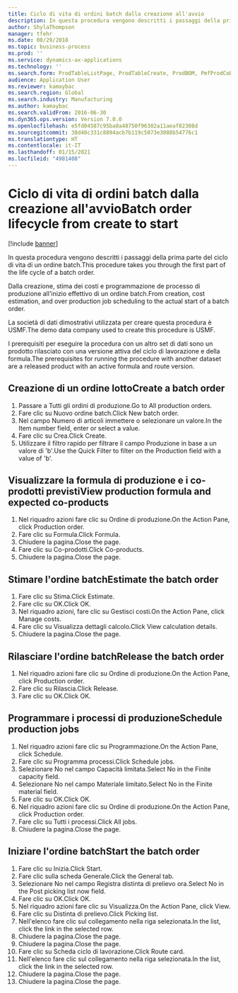 ```yaml
---
title: Ciclo di vita di ordini batch dalla creazione all'avvio
description: In questa procedura vengono descritti i passaggi della prima parte del ciclo di vita di un ordine batch.
author: ShylaThompson
manager: tfehr
ms.date: 08/29/2018
ms.topic: business-process
ms.prod: ''
ms.service: dynamics-ax-applications
ms.technology: ''
ms.search.form: ProdTableListPage, ProdTableCreate, ProdBOM, PmfProdCoBy, ProdParmCostEstimation, ProdCalcTrans, ProdParmRelease, ProdSchedule, ProdRouteJob, ProdParmStartUp, ProdJournalTransBOM, ProdJournalTransRoute
audience: Application User
ms.reviewer: kamaybac
ms.search.region: Global
ms.search.industry: Manufacturing
ms.author: kamaybac
ms.search.validFrom: 2016-06-30
ms.dyn365.ops.version: Version 7.0.0
ms.openlocfilehash: e5fd04587c95ba8a48750f96302a11aeaf82308d
ms.sourcegitcommit: 38d40c331c8894acb7b119c5073e3088b54776c1
ms.translationtype: HT
ms.contentlocale: it-IT
ms.lasthandoff: 01/15/2021
ms.locfileid: "4981408"
---
```

# <a name="batch-order-lifecycle-from-create-to-start"></a><span data-ttu-id="319cb-103">Ciclo di vita di ordini batch dalla creazione all'avvio</span><span class="sxs-lookup"><span data-stu-id="319cb-103">Batch order lifecycle from create to start</span></span>

[!include [banner](../../includes/banner.md)]

<span data-ttu-id="319cb-104">In questa procedura vengono descritti i passaggi della prima parte del ciclo di vita di un ordine batch.</span><span class="sxs-lookup"><span data-stu-id="319cb-104">This procedure takes you through the first part of the life cycle of a batch order.</span></span>

<span data-ttu-id="319cb-105">Dalla creazione, stima dei costi e programmazione de processo di produzione all'inizio effettivo di un ordine batch.</span><span class="sxs-lookup"><span data-stu-id="319cb-105">From creation, cost estimation, and over production job scheduling to the actual start of a batch order.</span></span>



<span data-ttu-id="319cb-106">La società di dati dimostrativi utilizzata per creare questa procedura è USMF.</span><span class="sxs-lookup"><span data-stu-id="319cb-106">The demo data company used to create this procedure is USMF.</span></span> 



<span data-ttu-id="319cb-107">I prerequisiti per eseguire la procedura con un altro set di dati sono un prodotto rilasciato con una versione attiva del ciclo di lavorazione e della formula.</span><span class="sxs-lookup"><span data-stu-id="319cb-107">The prerequisites for running the procedure with another dataset are a released product with an active formula and route version.</span></span>


## <a name="create-a-batch-order"></a><span data-ttu-id="319cb-108">Creazione di un ordine lotto</span><span class="sxs-lookup"><span data-stu-id="319cb-108">Create a batch order</span></span>
1. <span data-ttu-id="319cb-109">Passare a Tutti gli ordini di produzione.</span><span class="sxs-lookup"><span data-stu-id="319cb-109">Go to All production orders.</span></span>
2. <span data-ttu-id="319cb-110">Fare clic su Nuovo ordine batch.</span><span class="sxs-lookup"><span data-stu-id="319cb-110">Click New batch order.</span></span>
3. <span data-ttu-id="319cb-111">Nel campo Numero di articoli immettere o selezionare un valore.</span><span class="sxs-lookup"><span data-stu-id="319cb-111">In the Item number field, enter or select a value.</span></span>
4. <span data-ttu-id="319cb-112">Fare clic su Crea.</span><span class="sxs-lookup"><span data-stu-id="319cb-112">Click Create.</span></span>
5. <span data-ttu-id="319cb-113">Utilizzare il filtro rapido per filtrare il campo Produzione in base a un valore di 'b'.</span><span class="sxs-lookup"><span data-stu-id="319cb-113">Use the Quick Filter to filter on the Production field with a value of 'b'.</span></span>

## <a name="view-production-formula-and-expected-co-products"></a><span data-ttu-id="319cb-114">Visualizzare la formula di produzione e i co-prodotti previsti</span><span class="sxs-lookup"><span data-stu-id="319cb-114">View production formula and expected co-products</span></span>
1. <span data-ttu-id="319cb-115">Nel riquadro azioni fare clic su Ordine di produzione.</span><span class="sxs-lookup"><span data-stu-id="319cb-115">On the Action Pane, click Production order.</span></span>
2. <span data-ttu-id="319cb-116">Fare clic su Formula.</span><span class="sxs-lookup"><span data-stu-id="319cb-116">Click Formula.</span></span>
3. <span data-ttu-id="319cb-117">Chiudere la pagina.</span><span class="sxs-lookup"><span data-stu-id="319cb-117">Close the page.</span></span>
4. <span data-ttu-id="319cb-118">Fare clic su Co-prodotti.</span><span class="sxs-lookup"><span data-stu-id="319cb-118">Click Co-products.</span></span>
5. <span data-ttu-id="319cb-119">Chiudere la pagina.</span><span class="sxs-lookup"><span data-stu-id="319cb-119">Close the page.</span></span>

## <a name="estimate-the-batch-order"></a><span data-ttu-id="319cb-120">Stimare l'ordine batch</span><span class="sxs-lookup"><span data-stu-id="319cb-120">Estimate the batch order</span></span>
1. <span data-ttu-id="319cb-121">Fare clic su Stima.</span><span class="sxs-lookup"><span data-stu-id="319cb-121">Click Estimate.</span></span>
2. <span data-ttu-id="319cb-122">Fare clic su OK.</span><span class="sxs-lookup"><span data-stu-id="319cb-122">Click OK.</span></span>
3. <span data-ttu-id="319cb-123">Nel riquadro azioni, fare clic su Gestisci costi.</span><span class="sxs-lookup"><span data-stu-id="319cb-123">On the Action Pane, click Manage costs.</span></span>
4. <span data-ttu-id="319cb-124">Fare clic su Visualizza dettagli calcolo.</span><span class="sxs-lookup"><span data-stu-id="319cb-124">Click View calculation details.</span></span>
5. <span data-ttu-id="319cb-125">Chiudere la pagina.</span><span class="sxs-lookup"><span data-stu-id="319cb-125">Close the page.</span></span>

## <a name="release-the-batch-order"></a><span data-ttu-id="319cb-126">Rilasciare l'ordine batch</span><span class="sxs-lookup"><span data-stu-id="319cb-126">Release the batch order</span></span>
1. <span data-ttu-id="319cb-127">Nel riquadro azioni fare clic su Ordine di produzione.</span><span class="sxs-lookup"><span data-stu-id="319cb-127">On the Action Pane, click Production order.</span></span>
2. <span data-ttu-id="319cb-128">Fare clic su Rilascia.</span><span class="sxs-lookup"><span data-stu-id="319cb-128">Click Release.</span></span>
3. <span data-ttu-id="319cb-129">Fare clic su OK.</span><span class="sxs-lookup"><span data-stu-id="319cb-129">Click OK.</span></span>

## <a name="schedule-production-jobs"></a><span data-ttu-id="319cb-130">Programmare i processi di produzione</span><span class="sxs-lookup"><span data-stu-id="319cb-130">Schedule production jobs</span></span>
1. <span data-ttu-id="319cb-131">Nel riquadro azioni fare clic su Programmazione.</span><span class="sxs-lookup"><span data-stu-id="319cb-131">On the Action Pane, click Schedule.</span></span>
2. <span data-ttu-id="319cb-132">Fare clic su Programma processi.</span><span class="sxs-lookup"><span data-stu-id="319cb-132">Click Schedule jobs.</span></span>
3. <span data-ttu-id="319cb-133">Selezionare No nel campo Capacità limitata.</span><span class="sxs-lookup"><span data-stu-id="319cb-133">Select No in the Finite capacity field.</span></span>
4. <span data-ttu-id="319cb-134">Selezionare No nel campo Materiale limitato.</span><span class="sxs-lookup"><span data-stu-id="319cb-134">Select No in the Finite material field.</span></span>
5. <span data-ttu-id="319cb-135">Fare clic su OK.</span><span class="sxs-lookup"><span data-stu-id="319cb-135">Click OK.</span></span>
6. <span data-ttu-id="319cb-136">Nel riquadro azioni fare clic su Ordine di produzione.</span><span class="sxs-lookup"><span data-stu-id="319cb-136">On the Action Pane, click Production order.</span></span>
7. <span data-ttu-id="319cb-137">Fare clic su Tutti i processi.</span><span class="sxs-lookup"><span data-stu-id="319cb-137">Click All jobs.</span></span>
8. <span data-ttu-id="319cb-138">Chiudere la pagina.</span><span class="sxs-lookup"><span data-stu-id="319cb-138">Close the page.</span></span>

## <a name="start-the-batch-order"></a><span data-ttu-id="319cb-139">Iniziare l'ordine batch</span><span class="sxs-lookup"><span data-stu-id="319cb-139">Start the batch order</span></span>
1. <span data-ttu-id="319cb-140">Fare clic su Inizia.</span><span class="sxs-lookup"><span data-stu-id="319cb-140">Click Start.</span></span>
2. <span data-ttu-id="319cb-141">Fare clic sulla scheda Generale.</span><span class="sxs-lookup"><span data-stu-id="319cb-141">Click the General tab.</span></span>
3. <span data-ttu-id="319cb-142">Selezionare No nel campo Registra distinta di prelievo ora.</span><span class="sxs-lookup"><span data-stu-id="319cb-142">Select No in the Post picking list now field.</span></span>
4. <span data-ttu-id="319cb-143">Fare clic su OK.</span><span class="sxs-lookup"><span data-stu-id="319cb-143">Click OK.</span></span>
5. <span data-ttu-id="319cb-144">Nel riquadro azioni fare clic su Visualizza.</span><span class="sxs-lookup"><span data-stu-id="319cb-144">On the Action Pane, click View.</span></span>
6. <span data-ttu-id="319cb-145">Fare clic su Distinta di prelievo.</span><span class="sxs-lookup"><span data-stu-id="319cb-145">Click Picking list.</span></span>
7. <span data-ttu-id="319cb-146">Nell'elenco fare clic sul collegamento nella riga selezionata.</span><span class="sxs-lookup"><span data-stu-id="319cb-146">In the list, click the link in the selected row.</span></span>
8. <span data-ttu-id="319cb-147">Chiudere la pagina.</span><span class="sxs-lookup"><span data-stu-id="319cb-147">Close the page.</span></span>
9. <span data-ttu-id="319cb-148">Chiudere la pagina.</span><span class="sxs-lookup"><span data-stu-id="319cb-148">Close the page.</span></span>
10. <span data-ttu-id="319cb-149">Fare clic su Scheda ciclo di lavorazione.</span><span class="sxs-lookup"><span data-stu-id="319cb-149">Click Route card.</span></span>
11. <span data-ttu-id="319cb-150">Nell'elenco fare clic sul collegamento nella riga selezionata.</span><span class="sxs-lookup"><span data-stu-id="319cb-150">In the list, click the link in the selected row.</span></span>
12. <span data-ttu-id="319cb-151">Chiudere la pagina.</span><span class="sxs-lookup"><span data-stu-id="319cb-151">Close the page.</span></span>
13. <span data-ttu-id="319cb-152">Chiudere la pagina.</span><span class="sxs-lookup"><span data-stu-id="319cb-152">Close the page.</span></span>

